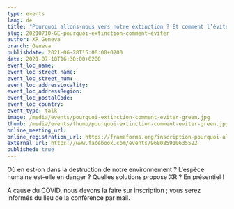 ```yaml
---
type: events
lang: de
title: "Pourquoi allons-nous vers notre extinction ? Et comment l’éviter ?"
slug: 20210710-GE-pourquoi-extinction-comment-eviter
author: XR Geneva
branch: Geneva
publishdate: 2021-06-28T15:00:00+0200
date: 2021-07-10T16:30:00+0200
event_loc_name: 
event_loc_street_name: 
event_loc_street_num: 
event_loc_addressLocality: 
event_loc_addressRegion: 
event_loc_postalCode: 
event_loc_country: 
event_type: talk
image: /media/events/pourquoi-extinction-comment-eviter-green.jpg
thumb: /media/events/thumb/pourquoi-extinction-comment-eviter-green.jpg
online_meeting_url: 
online_registration_url: https://framaforms.org/inscription-pourquoi-allons-nous-vers-notre-extinction-et-comment-leviter-1619435576
external_url: https://www.facebook.com/events/968085910635522
published: true
---
```

Où en est-on dans la destruction de notre environnement ? L'espèce humaine est-elle en danger ? Quelles solutions propose XR ? En présentiel !

À cause du COVID, nous devons la faire sur inscription ; vous serez informés du lieu de la conférence par mail.
